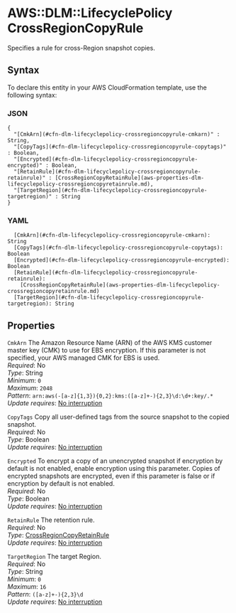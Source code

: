 # AWS::DLM::LifecyclePolicy CrossRegionCopyRule<a name="aws-properties-dlm-lifecyclepolicy-crossregioncopyrule"></a>

Specifies a rule for cross\-Region snapshot copies\.

## Syntax<a name="aws-properties-dlm-lifecyclepolicy-crossregioncopyrule-syntax"></a>

To declare this entity in your AWS CloudFormation template, use the following syntax:

### JSON<a name="aws-properties-dlm-lifecyclepolicy-crossregioncopyrule-syntax.json"></a>

```
{
  "[CmkArn](#cfn-dlm-lifecyclepolicy-crossregioncopyrule-cmkarn)" : String,
  "[CopyTags](#cfn-dlm-lifecyclepolicy-crossregioncopyrule-copytags)" : Boolean,
  "[Encrypted](#cfn-dlm-lifecyclepolicy-crossregioncopyrule-encrypted)" : Boolean,
  "[RetainRule](#cfn-dlm-lifecyclepolicy-crossregioncopyrule-retainrule)" : [CrossRegionCopyRetainRule](aws-properties-dlm-lifecyclepolicy-crossregioncopyretainrule.md),
  "[TargetRegion](#cfn-dlm-lifecyclepolicy-crossregioncopyrule-targetregion)" : String
}
```

### YAML<a name="aws-properties-dlm-lifecyclepolicy-crossregioncopyrule-syntax.yaml"></a>

```
  [CmkArn](#cfn-dlm-lifecyclepolicy-crossregioncopyrule-cmkarn): String
  [CopyTags](#cfn-dlm-lifecyclepolicy-crossregioncopyrule-copytags): Boolean
  [Encrypted](#cfn-dlm-lifecyclepolicy-crossregioncopyrule-encrypted): Boolean
  [RetainRule](#cfn-dlm-lifecyclepolicy-crossregioncopyrule-retainrule): 
    [CrossRegionCopyRetainRule](aws-properties-dlm-lifecyclepolicy-crossregioncopyretainrule.md)
  [TargetRegion](#cfn-dlm-lifecyclepolicy-crossregioncopyrule-targetregion): String
```

## Properties<a name="aws-properties-dlm-lifecyclepolicy-crossregioncopyrule-properties"></a>

`CmkArn`  <a name="cfn-dlm-lifecyclepolicy-crossregioncopyrule-cmkarn"></a>
The Amazon Resource Name \(ARN\) of the AWS KMS customer master key \(CMK\) to use for EBS encryption\. If this parameter is not specified, your AWS managed CMK for EBS is used\.  
*Required*: No  
*Type*: String  
*Minimum*: `0`  
*Maximum*: `2048`  
*Pattern*: `arn:aws(-[a-z]{1,3}){0,2}:kms:([a-z]+-){2,3}\d:\d+:key/.*`  
*Update requires*: [No interruption](https://docs.aws.amazon.com/AWSCloudFormation/latest/UserGuide/using-cfn-updating-stacks-update-behaviors.html#update-no-interrupt)

`CopyTags`  <a name="cfn-dlm-lifecyclepolicy-crossregioncopyrule-copytags"></a>
Copy all user\-defined tags from the source snapshot to the copied snapshot\.  
*Required*: No  
*Type*: Boolean  
*Update requires*: [No interruption](https://docs.aws.amazon.com/AWSCloudFormation/latest/UserGuide/using-cfn-updating-stacks-update-behaviors.html#update-no-interrupt)

`Encrypted`  <a name="cfn-dlm-lifecyclepolicy-crossregioncopyrule-encrypted"></a>
To encrypt a copy of an unencrypted snapshot if encryption by default is not enabled, enable encryption using this parameter\. Copies of encrypted snapshots are encrypted, even if this parameter is false or if encryption by default is not enabled\.  
*Required*: No  
*Type*: Boolean  
*Update requires*: [No interruption](https://docs.aws.amazon.com/AWSCloudFormation/latest/UserGuide/using-cfn-updating-stacks-update-behaviors.html#update-no-interrupt)

`RetainRule`  <a name="cfn-dlm-lifecyclepolicy-crossregioncopyrule-retainrule"></a>
The retention rule\.  
*Required*: No  
*Type*: [CrossRegionCopyRetainRule](aws-properties-dlm-lifecyclepolicy-crossregioncopyretainrule.md)  
*Update requires*: [No interruption](https://docs.aws.amazon.com/AWSCloudFormation/latest/UserGuide/using-cfn-updating-stacks-update-behaviors.html#update-no-interrupt)

`TargetRegion`  <a name="cfn-dlm-lifecyclepolicy-crossregioncopyrule-targetregion"></a>
The target Region\.  
*Required*: No  
*Type*: String  
*Minimum*: `0`  
*Maximum*: `16`  
*Pattern*: `([a-z]+-){2,3}\d`  
*Update requires*: [No interruption](https://docs.aws.amazon.com/AWSCloudFormation/latest/UserGuide/using-cfn-updating-stacks-update-behaviors.html#update-no-interrupt)